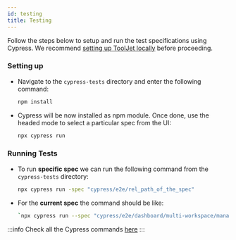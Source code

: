 ```yaml
---
id: testing
title: Testing
---
```


Follow the steps below to setup and run the test specifications using Cypress. We recommend [setting up ToolJet locally](/docs/contributing-guide/setup/macos) before proceeding.

### Setting up

- Navigate to the `cypress-tests` directory and enter the following command:
  ```bash
  npm install
  ```

- Cypress will be now installed as npm module. Once done, use the headed mode to select a particular spec from the UI:
  ```bash
  npx cypress run
  ```

### Running Tests

- To run **specific spec** we can run the following command from the `cypress-tests` directory:
  ```bash
  npx cypress run -spec "cypress/e2e/rel_path_of_the_spec"
  ```

- For the **current spec** the command should be like:
  ```bash
  `npx cypress run --spec "cypress/e2e/dashboard/multi-workspace/manageSSO.cy.js"`
  ```


:::info
Check all the Cypress commands [here](https://docs.cypress.io/guides/guides/command-line#Commands)
:::